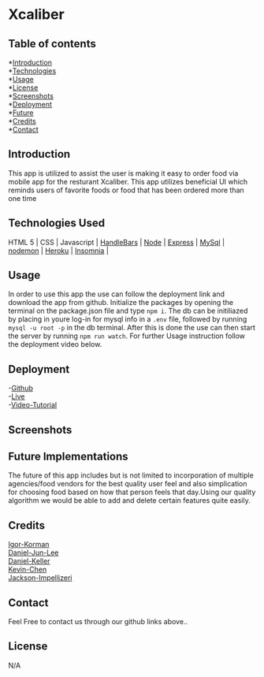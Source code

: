 # Xcaliber

## Table of contents
*[Introduction](#introduction)  
*[Technologies](#technologies-used)  
*[Usage](#usage)  
*[License](#License)  
*[Screenshots](#Screenshots)  
*[Deployment](#Deployment)  
*[Future](#Future)  
*[Credits](#Credits)  
*[Contact](#contact)  

## Introduction
 
 This app is utilized to assist the user is making it easy to order food via mobile app for the resturant Xcaliber. This app utilizes beneficial UI which reminds users of favorite foods or food that has been ordered more than one time

 ## Technologies Used

 HTML 5 |
 CSS |
 Javascript |
 [HandleBars](https://handlebarsjs.com/guide/builtin-helpers.html#each) |
 [Node](https://nodejs.org/en/) |
 [Express](https://expressjs.com/) |
 [MySql](https://www.mysql.com/) |
 [nodemon](https://www.npmjs.com/package/nodemon) |
 [Heroku](https://www.heroku.com/home) |
 [Insomnia](https://insomnia.rest/products/insomnia) |

 ## Usage

 In order to use this app the use can follow the deployment link and download the app from github. Initialize the packages by opening the terminal on the package.json file and type `npm i`. The db can be initiliazed by placing in youre log-in for mysql info in a `.env` file, followed by running `mysql -u root -p` in the db terminal. After this is done the use can then start the server by running `npm run watch`. For further Usage instruction follow the deployment video below.

 ## Deployment

 -[Github](https://github.com/dannyjunlee/restaurant-menu)  
 -[Live]()  
 -[Video-Tutorial]()  

## Screenshots



## Future Implementations

The future of this app includes but is not limited to incorporation of multiple agencies/food vendors for the best quality user feel and also simplication for choosing food based on how that person feels that day.Using our quality algorithm we would be able to add and delete certain features quite easily.


## Credits

[Igor-Korman](https://github.com/ikorman12)  
[Daniel-Jun-Lee](https://github.com/dannyjunlee)  
[Daniel-Keller]()  
[Kevin-Chen]()  
[Jackson-Impellizeri]()

## Contact
Feel Free to contact us through our github links above..

## License
N/A
